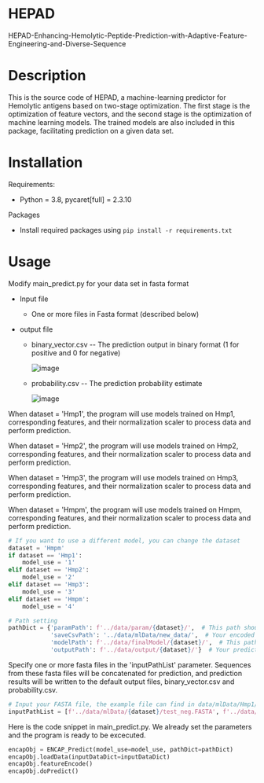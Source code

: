# HEPAD
HEPAD-Enhancing-Hemolytic-Peptide-Prediction-with-Adaptive-Feature-Engineering-and-Diverse-Sequence

# Description
This is the source code of HEPAD, a machine-learning predictor for Hemolytic antigens based on two-stage optimization. The first stage is the optimization of feature vectors, and the second stage is the optimization of machine learning models. The trained models are also included in this package, facilitating prediction on a given data set.

# Installation
Requirements:
* Python = 3.8, pycaret[full] = 2.3.10

Packages
* Install required packages using `pip install -r requirements.txt`

# Usage
Modify main_predict.py for your data set in fasta format
* Input file
  * One or more files in Fasta format (described below)
  
* output file
  * binary_vector.csv -- The prediction output in binary format (1 for positive and 0 for negative)
    
    ![image](https://github.com/YnnJ456/ENCAP/assets/95170485/89e9b8ac-c49a-465d-8119-069b7852807a)

  * probability.csv -- The prediction probability estimate
    
    ![image](https://github.com/YnnJ456/ENCAP/assets/95170485/c03deada-58cc-4c1f-814f-301f9362fa21)

When dataset = 'Hmp1', the program will use models trained on Hmp1, corresponding features, and their normalization scaler to process data and perform prediction.

When dataset = 'Hmp2', the program will use models trained on Hmp2, corresponding features, and their normalization scaler to process data and perform prediction.

When dataset = 'Hmp3', the program will use models trained on Hmp3, corresponding features, and their normalization scaler to process data and perform prediction.

When dataset = 'Hmpm', the program will use models trained on Hmpm, corresponding features, and their normalization scaler to process data and perform prediction.
```py
# If you want to use a different model, you can change the dataset
dataset = 'Hmpm'
if dataset == 'Hmp1':
    model_use = '1'
elif dataset == 'Hmp2':
    model_use = '2'
elif dataset == 'Hmp3':
    model_use = '3'
elif dataset == 'Hmpm':
    model_use = '4'
```

```py
# Path setting
pathDict = {'paramPath': f'../data/param/{dataset}/',  # This path should have featureTypeDict.pkl and robust.pkl
            'saveCsvPath': '../data/mlData/new_data/',  # Your encoded data will save in this path
            'modelPath': f'../data/finalModel/{dataset}/',  # This path should have 'rbfsvm', 'lightgbm', 'gbc' models. ex: gbc_final.pkl
            'outputPath': f'../data/output/{dataset}/'}  # Your prediction will save in this path
```


Specify one or more fasta files in the 'inputPathList' parameter. Sequences from these fasta files will be concatenated for prediction, and prediction results will be written to the default output files, binary_vector.csv and probability.csv.

```py
# Input your FASTA file, the example file can find in data/mlData/Hmp1/test_neg.FASTA
inputPathList = [f'../data/mlData/{dataset}/test_neg.FASTA', f'../data/mlData/{dataset}/test_pos.FASTA']
```

Here is the code snippet in main_predict.py. We already set the parameters and the program is ready to be excecuted.

```py
encapObj = ENCAP_Predict(model_use=model_use, pathDict=pathDict)
encapObj.loadData(inputDataDict=inputDataDict)
encapObj.featureEncode()
encapObj.doPredict()
```
